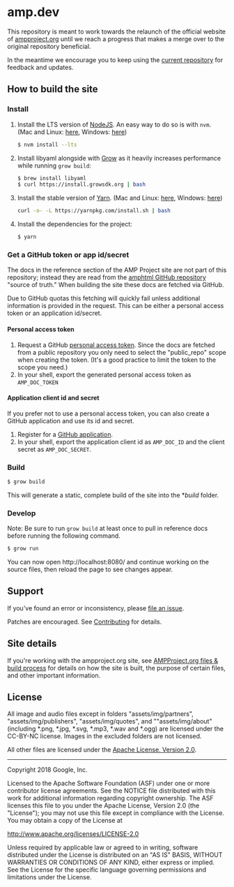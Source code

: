 # amp.dev

This repository is meant to work towards the relaunch of the official website
of [ampproject.org](https://www.ampproject.org/) until we reach a progress
that makes a merge over to the original repository beneficial.

In the meantime we encourage you to keep using the [current repository](https://github.com/ampproject/amphtml) for feedback and updates.

## How to build the site

### Install

1.  Install the LTS version of [NodeJS](https://nodejs.org). An easy way to do so is with `nvm`. (Mac and Linux: [here](https://github.com/creationix/nvm), Windows: [here](https://github.com/coreybutler/nvm-windows))
    ```sh
    $ nvm install --lts
    ```

2.  Install libyaml alongside with [Grow](http://grow.io) as it heavily increases performance while running `grow build`:
    ```sh
    $ brew install libyaml
    $ curl https://install.growsdk.org | bash
    ```

3.  Install the stable version of [Yarn](https://yarnpkg.com/). (Mac and Linux: [here](https://yarnpkg.com/en/docs/install#alternatives-stable), Windows: [here](https://yarnpkg.com/lang/en/docs/install/#windows-stable))
    ```sh
    curl -o- -L https://yarnpkg.com/install.sh | bash
    ```

4.  Install the dependencies for the project:
    ```sh
    $ yarn
    ```

### Get a GitHub token or app id/secret

The docs in the reference section of the AMP Project site are not part of this repository; instead they are read from the [amphtml GitHub repository](https://github.com/ampproject/amphtml) "source of truth."  When building the site these docs are fetched via GitHub.

Due to GitHub quotas this fetching will quickly fail unless additional information is provided in the request.  This can be either a personal access token or an application id/secret.

#### Personal access token

  1. Request a GitHub [personal access token](https://help.github.com/articles/creating-an-access-token-for-command-line-use/).  Since the docs are fetched from a public repository you only need to select the "public_repo" scope when creating the token.  (It's a good practice to limit the token to the scope you need.)
  2. In your shell, export the generated personal access token as `AMP_DOC_TOKEN`

#### Application client id and secret

If you prefer not to use a personal access token, you can also create a GitHub application and use its id and secret.

  1. Register for a [GitHub application](https://github.com/settings/applications/new).
  2. In your shell, export the application client id as `AMP_DOC_ID` and the client secret as `AMP_DOC_SECRET`.

### Build

```sh
$ grow build
```

This will generate a static, complete build of the site into the **build* folder.


### Develop

Note: Be sure to run `grow build` at least once to pull in reference docs before running the following command.

```sh
$ grow run
```

You can now open http://localhost:8080/ and continue working on the source files, then reload the page to see changes appear.

## Support

If you've found an error or inconsistency, please [file an issue](
https://github.com/ampproject/docs/issues).

Patches are encouraged. See [Contributing](CONTRIBUTING.md) for details.

## Site details

If you're working with the ampproject.org site, see [AMPProject.org files & build process](contributing/ampproject-files-build-process.md) for details on how  the site is built, the purpose of certain files, and other important information.

## License

All image and audio files except in folders "assets/img/partners",
"assets/img/publishers", "assets/img/quotes", and ""assets/img/about" (including *.png, *.jpg, *.svg,
*.mp3, *.wav and *.ogg) are licensed under the CC-BY-NC license. Images in the
excluded folders are not licensed.

All other files are licensed under the [Apache License, Version 2.0](LICENSE).


- - -

Copyright 2018 Google, Inc.

Licensed to the Apache Software Foundation (ASF) under one or more contributor
license agreements.  See the NOTICE file distributed with this work for
additional information regarding copyright ownership.  The ASF licenses this
file to you under the Apache License, Version 2.0 (the "License"); you may not
use this file except in compliance with the License.  You may obtain a copy of
the License at

  http://www.apache.org/licenses/LICENSE-2.0

Unless required by applicable law or agreed to in writing, software
distributed under the License is distributed on an "AS IS" BASIS, WITHOUT
WARRANTIES OR CONDITIONS OF ANY KIND, either express or implied.  See the
License for the specific language governing permissions and limitations under
the License.
